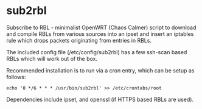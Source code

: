 # sub2rbl

Subscribe to RBL - minimalist OpenWRT (Chaos Calmer) script to download
and compile RBLs from various sources into an ipset and insert an
iptables rule which drops packets originating from entries in RBLs.

The included config file (/etc/config/sub2rbl) has a few ssh-scan based 
RBLs which will work out of the box.

Recommended installation is to run via a cron entry, which can be setup
as follows:

	echo '0 */6 * * * /usr/bin/sub2rbl' >> /etc/crontabs/root

Dependencies include ipset, and openssl (if HTTPS based RBLs are used).

